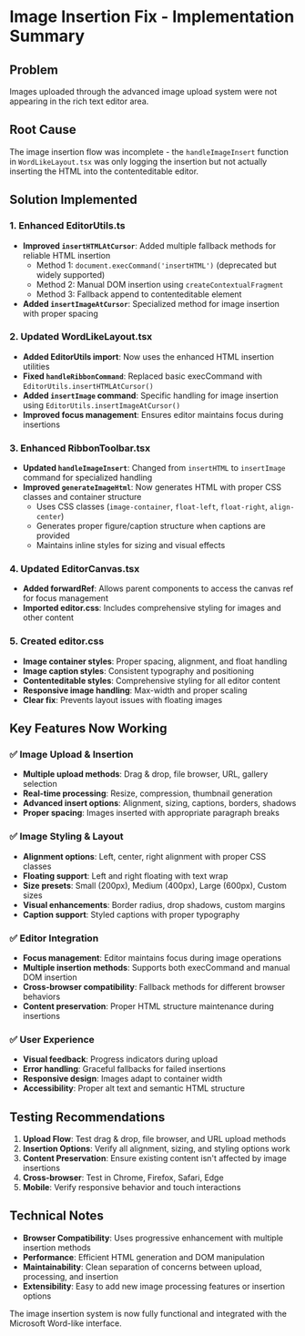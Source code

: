 # Image Insertion Fix - Implementation Summary

## Problem
Images uploaded through the advanced image upload system were not appearing in the rich text editor area.

## Root Cause
The image insertion flow was incomplete - the `handleImageInsert` function in `WordLikeLayout.tsx` was only logging the insertion but not actually inserting the HTML into the contenteditable editor.

## Solution Implemented

### 1. Enhanced EditorUtils.ts
- **Improved `insertHTMLAtCursor`**: Added multiple fallback methods for reliable HTML insertion
  - Method 1: `document.execCommand('insertHTML')` (deprecated but widely supported)
  - Method 2: Manual DOM insertion using `createContextualFragment`
  - Method 3: Fallback append to contenteditable element
- **Added `insertImageAtCursor`**: Specialized method for image insertion with proper spacing

### 2. Updated WordLikeLayout.tsx
- **Added EditorUtils import**: Now uses the enhanced HTML insertion utilities
- **Fixed `handleRibbonCommand`**: Replaced basic execCommand with `EditorUtils.insertHTMLAtCursor()`
- **Added `insertImage` command**: Specific handling for image insertion using `EditorUtils.insertImageAtCursor()`
- **Improved focus management**: Ensures editor maintains focus during insertions

### 3. Enhanced RibbonToolbar.tsx
- **Updated `handleImageInsert`**: Changed from `insertHTML` to `insertImage` command for specialized handling
- **Improved `generateImageHtml`**: Now generates HTML with proper CSS classes and container structure
  - Uses CSS classes (`image-container`, `float-left`, `float-right`, `align-center`)
  - Generates proper figure/caption structure when captions are provided
  - Maintains inline styles for sizing and visual effects

### 4. Updated EditorCanvas.tsx
- **Added forwardRef**: Allows parent components to access the canvas ref for focus management
- **Imported editor.css**: Includes comprehensive styling for images and other content

### 5. Created editor.css
- **Image container styles**: Proper spacing, alignment, and float handling
- **Image caption styles**: Consistent typography and positioning
- **Contenteditable styles**: Comprehensive styling for all editor content
- **Responsive image handling**: Max-width and proper scaling
- **Clear fix**: Prevents layout issues with floating images

## Key Features Now Working

### ✅ Image Upload & Insertion
- **Multiple upload methods**: Drag & drop, file browser, URL, gallery selection
- **Real-time processing**: Resize, compression, thumbnail generation
- **Advanced insert options**: Alignment, sizing, captions, borders, shadows
- **Proper spacing**: Images inserted with appropriate paragraph breaks

### ✅ Image Styling & Layout
- **Alignment options**: Left, center, right alignment with proper CSS classes
- **Floating support**: Left and right floating with text wrap
- **Size presets**: Small (200px), Medium (400px), Large (600px), Custom sizes
- **Visual enhancements**: Border radius, drop shadows, custom margins
- **Caption support**: Styled captions with proper typography

### ✅ Editor Integration
- **Focus management**: Editor maintains focus during image operations
- **Multiple insertion methods**: Supports both execCommand and manual DOM insertion
- **Cross-browser compatibility**: Fallback methods for different browser behaviors
- **Content preservation**: Proper HTML structure maintenance during insertions

### ✅ User Experience
- **Visual feedback**: Progress indicators during upload
- **Error handling**: Graceful fallbacks for failed insertions
- **Responsive design**: Images adapt to container width
- **Accessibility**: Proper alt text and semantic HTML structure

## Testing Recommendations

1. **Upload Flow**: Test drag & drop, file browser, and URL upload methods
2. **Insertion Options**: Verify all alignment, sizing, and styling options work
3. **Content Preservation**: Ensure existing content isn't affected by image insertions
4. **Cross-browser**: Test in Chrome, Firefox, Safari, Edge
5. **Mobile**: Verify responsive behavior and touch interactions

## Technical Notes

- **Browser Compatibility**: Uses progressive enhancement with multiple insertion methods
- **Performance**: Efficient HTML generation and DOM manipulation
- **Maintainability**: Clean separation of concerns between upload, processing, and insertion
- **Extensibility**: Easy to add new image processing features or insertion options

The image insertion system is now fully functional and integrated with the Microsoft Word-like interface.